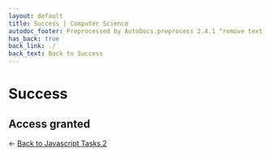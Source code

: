 ```yaml
---
layout: default
title: Success | Computer Science
autodoc_footer: Preprocessed by AutoDocs.preprocess 2.4.1 "remove text backlinks in index files" ⓒ Starwort, 2020
has_back: true
back_link: ./
back_text: Back to Success
---
```


# Success

## Access granted

← [Back to Javascript Tasks 2](./index.html)
